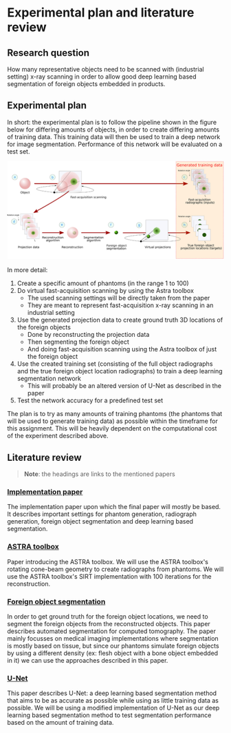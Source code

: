 # Experimental plan and literature review

## Research question

How many representative objects need to be scanned with (industrial setting) x-ray scanning in order to allow good deep learning based segmentation of foreign objects embedded in products.

<!-- # TODO: How does the accuracy of deep-learning based foreign object detection using method ... depend on the number of training examples? -->

## Experimental plan

In short: the experimental plan is to follow the pipeline shown in the figure below for differing amounts of objects, in order to create differing amounts of training data. This training data will then be used to train a deep network for image segmentation. Performance of this network will be evaluated on a test set.

![The complete workflow of data acquisition (a, b) and the generation of training data (c, h) for deep learning driven foreign object detection, through 3D reconstruction from the CT scan (d, e), segmentation (f), and virtual projections (g). The reconstruction reveals the hidden foreign objects inside the main object. Note that the projection data (d) is usually just the set of fast-acquisition radiographs (d).](readme_media/workflow.png)

In more detail:

1. Create a specific amount of phantoms (in the range 1 to 100)
2. Do virtual fast-acquisition scanning by using the Astra toolbox
    - The used scanning settings will be directly taken from the paper
    - They are meant to represent fast-acquisition x-ray scanning in an industrial setting
3. Use the generated projection data to create ground truth 3D locations of the foreign objects
    - Done by reconstructing the projection data
    - Then segmenting the foreign object
    - And doing fast-acquisition scanning using the Astra toolbox of just the foreign object
4. Use the created training set (consisting of the full object radiographs and the true foreign object location radiographs) to train a deep learning segmentation network
    - This will probably be an altered version of U-Net as described in the paper
5. Test the network accuracy for a predefined test set

The plan is to try as many amounts of training phantoms (the phantoms that will be used to generate training data) as possible within the timeframe for this assignment. This will be heavily dependent on the computational cost of the experiment described above.

<!-- # TODO: Which base and foreign object phantoms will you use and what will be the image size -->

## Literature review

> **Note**: the headings are links to the mentioned papers

### [Implementation paper](https://www.sciencedirect.com/science/article/pii/S0957417422010429)
<!-- 
```bibtex
@article{ZEEGERS2022117768,
title = {A tomographic workflow to enable deep learning for X-ray based foreign object detection},
journal = {Expert Systems with Applications},
volume = {206},
pages = {117768},
year = {2022},
issn = {0957-4174},
doi = {https://doi.org/10.1016/j.eswa.2022.117768},
url = {https://www.sciencedirect.com/science/article/pii/S0957417422010429},
author = {Mathé T. Zeegers and Tristan {van Leeuwen} and Daniël M. Pelt and Sophia Bethany Coban and Robert {van Liere} and Kees Joost Batenburg},
keywords = {X-ray imaging, Foreign object detection, Segmentation, Computed tomography, Machine learning, Deep learning},
abstract = {Detection of unwanted (‘foreign’) objects within products is a common procedure in many branches of industry for maintaining production quality. X-ray imaging is a fast, non-invasive and widely applicable method for foreign object detection. Deep learning has recently emerged as a powerful approach for recognizing patterns in radiographs (i.e., X-ray images), enabling automated X-ray based foreign object detection. However, these methods require a large number of training examples and manual annotation of these examples is a subjective and laborious task. In this work, we propose a Computed Tomography (CT) based method for producing training data for supervised learning of foreign object detection, with minimal labor requirements. In our approach, a few representative objects are CT scanned and reconstructed in 3D. The radiographs that are acquired as part of the CT-scan data serve as input for the machine learning method. High-quality ground truth locations of the foreign objects are obtained through accurate 3D reconstructions and segmentations. Using these segmented volumes, corresponding 2D segmentations are obtained by creating virtual projections. We outline the benefits of objectively and reproducibly generating training data in this way. In addition, we show how the accuracy depends on the number of objects used for the CT reconstructions. The results show that in this workflow generally only a relatively small number of representative objects (i.e., fewer than 10) are needed to achieve adequate detection performance in an industrial setting.}
}
``` -->

The implementation paper upon which the final paper will mostly be based. It describes important settings for phantom generation, radiograph generation, foreign object segmentation and deep learning based segmentation.

### [ASTRA toolbox](https://opg.optica.org/oe/abstract.cfm?URI=oe-24-22-25129)
<!-- 
```bibtex
@article{vanAarle:16,
author = {Wim van Aarle and Willem Jan Palenstijn and Jeroen Cant and Eline Janssens and Folkert Bleichrodt and Andrei Dabravolski and Jan De Beenhouwer and K. Joost Batenburg and Jan Sijbers},
journal = {Opt. Express},
keywords = {Tomographic image processing; Computational imaging ; Tomographic imaging ; Computed tomography; Detector arrays; Detectors; Image reconstruction; Imaging techniques; Phase retrieval},
number = {22},
pages = {25129--25147},
publisher = {Optica Publishing Group},
title = {Fast and flexible X-ray tomography using the ASTRA toolbox},
volume = {24},
month = {Oct},
year = {2016},
url = {https://opg.optica.org/oe/abstract.cfm?URI=oe-24-22-25129},
doi = {10.1364/OE.24.025129},
abstract = {Object reconstruction from a series of projection images, such as in computed tomography (CT), is a popular tool in many different application fields. Existing commercial software typically provides sufficiently accurate and convenient-to-use reconstruction tools to the end-user. However, in applications where a non-standard acquisition protocol is used, or where advanced reconstruction methods are required, the standard software tools often are incapable of computing accurate reconstruction images. This article introduces the ASTRA Toolbox. Aimed at researchers across multiple tomographic application fields, the ASTRA Toolbox provides a highly efficient and highly flexible open source set of tools for tomographic projection and reconstruction. The main features of the ASTRA Toolbox are discussed and several use cases are presented.},
}
``` -->

Paper introducing the ASTRA toolbox. We will use the ASTRA toolbox's rotating cone-beam geometry to create radiographs from phantoms. We will use the ASTRA toolbox's SIRT implementation with 100 iterations for the reconstruction.

### [Foreign object segmentation](https://www.sciencedirect.com/science/article/pii/S1076633219303538)
<!-- 
```bibtex
@article{lenchik2019automated,
  title={Automated segmentation of tissues using CT and MRI: a systematic review},
  author={Lenchik, Leon and Heacock, Laura and Weaver, Ashley A and Boutin, Robert D and Cook, Tessa S and Itri, Jason and Filippi, Christopher G and Gullapalli, Rao P and Lee, James and Zagurovskaya, Marianna and others},
  journal={Academic radiology},
  volume={26},
  number={12},
  pages={1695--1706},
  year={2019},
  publisher={Elsevier},
  url={https://www.sciencedirect.com/science/article/pii/S1076633219303538}
}
``` -->

In order to get ground truth for the foreign object locations, we need to segment the foreign objects from the reconstructed objects. This paper describes automated segmentation for computed tomography. The paper mainly focusses on medical imaging implementations where segmentation is mostly based on tissue, but since our phantoms simulate foreign objects by using a different density (ex: flesh object with a bone object embedded in it) we can use the approaches described in this paper.

### [U-Net](https://link.springer.com/chapter/10.1007/978-3-319-24574-4_28)
<!-- 
```bibtex
@InProceedings{10.1007/978-3-319-24574-4_28,
author="Ronneberger, Olaf and Fischer, Philipp and Brox, Thomas",
editor="Navab, Nassir and Hornegger, Joachim and Wells, William M.
and Frangi, Alejandro F.",
title="U-Net: Convolutional Networks for Biomedical Image Segmentation",
booktitle="Medical Image Computing and Computer-Assisted Intervention -- MICCAI 2015",
year="2015",
publisher="Springer International Publishing",
address="Cham",
pages="234--241",
abstract="There is large consent that successful training of deep networks requires many thousand annotated training samples. In this paper, we present a network and training strategy that relies on the strong use of data augmentation to use the available annotated samples more efficiently. The architecture consists of a contracting path to capture context and a symmetric expanding path that enables precise localization. We show that such a network can be trained end-to-end from very few images and outperforms the prior best method (a sliding-window convolutional network) on the ISBI challenge for segmentation of neuronal structures in electron microscopic stacks. Using the same network trained on transmitted light microscopy images (phase contrast and DIC) we won the ISBI cell tracking challenge 2015 in these categories by a large margin. Moreover, the network is fast. Segmentation of a 512x512 image takes less than a second on a recent GPU. The full implementation (based on Caffe) and the trained networks are available at http://lmb.informatik.uni-freiburg.de/people/ronneber/u-net.",
isbn="978-3-319-24574-4"
}
``` -->

This paper describes U-Net: a deep learning based segmentation method that aims to be as accurate as possible while using as little training data as possible. We will be using a modified implementation of U-Net as our deep learning based segmentation method to test segmentation performance based on the amount of training data.

<!-- https://tomroelandts.com/ -->

<!-- Structure of the paper:
